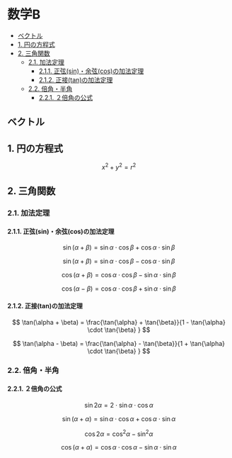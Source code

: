 # 数学B

- [ベクトル](#ベクトル)
- [1. 円の方程式](#1-円の方程式)
- [2. 三角関数](#2-三角関数)
  - [2.1. 加法定理](#21-加法定理)
    - [2.1.1. 正弦(sin)・余弦(cos)の加法定理](#211-正弦sin余弦cosの加法定理)
    - [2.1.2. 正接(tan)の加法定理](#212-正接tanの加法定理)
  - [2.2. 倍角・半角](#22-倍角半角)
    - [2.2.1. ２倍角の公式](#221-２倍角の公式)



## ベクトル


## 1. 円の方程式
$$
x^{2} + y^{2} = r^{2}
$$


## 2. 三角関数
### 2.1. 加法定理

#### 2.1.1. 正弦(sin)・余弦(cos)の加法定理

$$
\sin(\alpha + \beta) = \sin{\alpha} \cdot \cos{\beta} + \cos{\alpha} \cdot \sin{\beta}
$$

$$
\sin(\alpha + \beta) = \sin{\alpha} \cdot \cos{\beta} - \cos{\alpha} \cdot \sin{\beta}
$$

$$
\cos(\alpha + \beta) = \cos{\alpha} \cdot \cos{\beta} - \sin{\alpha} \cdot \sin{\beta}
$$

$$
\cos(\alpha - \beta) = \cos{\alpha} \cdot \cos{\beta} + \sin{\alpha} \cdot \sin{\beta}
$$

#### 2.1.2. 正接(tan)の加法定理

$$
\tan(\alpha + \beta) = \frac{\tan{\alpha} + \tan{\beta}}{1 - \tan{\alpha} \cdot \tan{\beta} }
$$

$$
\tan(\alpha - \beta) = \frac{\tan{\alpha} - \tan{\beta}}{1 + \tan{\alpha} \cdot \tan{\beta} }
$$

### 2.2. 倍角・半角

#### 2.2.1. ２倍角の公式



$$
\sin{2\alpha} = 2 \cdot \sin{\alpha} \cdot \cos{\alpha}
$$

$$
\sin(\alpha + \alpha) = \sin{\alpha} \cdot \cos{\alpha} + \cos{\alpha} \cdot \sin{\alpha}
$$


$$
\cos{2\alpha} = \cos^2{\alpha}  - \sin^2{\alpha}
$$

$$
\cos(\alpha + \alpha) = \cos{\alpha} \cdot \cos{\alpha} - \sin{\alpha} \cdot \sin{\alpha}
$$
